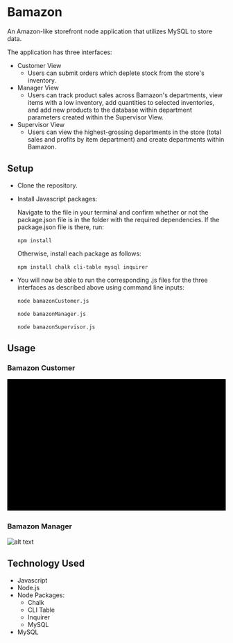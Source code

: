 # Bamazon

An Amazon-like storefront node application that utilizes MySQL to store data. 

The application has three interfaces:
 * Customer View
	* Users can submit orders which deplete stock from the store's inventory.
 * Manager View
	* Users can track product sales across Bamazon's departments, view items with a low inventory, add quantities to selected inventories, and add new products to the database within department parameters created within the Supervisor View.
 * Supervisor View
	* Users can view the highest-grossing departments in the store (total sales and profits by item department) and create departments within Bamazon.

## Setup
* Clone the repository.
* Install Javascript packages: 

	Navigate to the file in your terminal and confirm whether or not the package.json file is in the folder with the required dependencies. If the package.json file is there, run:

  ```
  npm install
  ```

  Otherwise, install each package as follows:

  ```
  npm install chalk cli-table mysql inquirer
  ```


* You will now be able to run the corresponding .js files for the three interfaces as described above using command line inputs:
  ```
  node bamazonCustomer.js
  ```
  
  ```
  node bamazonManager.js
  ```

  ```
  node bamazonSupervisor.js
  ```

## Usage

### Bamazon Customer

![alt text](/assets/images/bamazonCustomer_demo.gif "Bamazon Customer Demo")

### Bamazon Manager

![alt text](/assets/images/bamazonManager_demno.gif "Bamazon Manager Demo")

## Technology Used
- Javascript
- Node.js 
- Node Packages:
  - Chalk
  - CLI Table
  - Inquirer
  - MySQL
- MySQL

